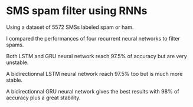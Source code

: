 # SMS spam filter using RNNs

Using a dataset of 5572 SMSs labeled spam or ham.

I compared the performances of four recurrent neural networks to filter spams.

Both LSTM and GRU neural network reach 97.5% of accuracy but are very unstable.

A bidirectionnal LSTM neural network reach 97.5% too but is much more stable.

A bidirectionnal GRU neural network gives the best results with 98% of accuracy plus a great stability.
